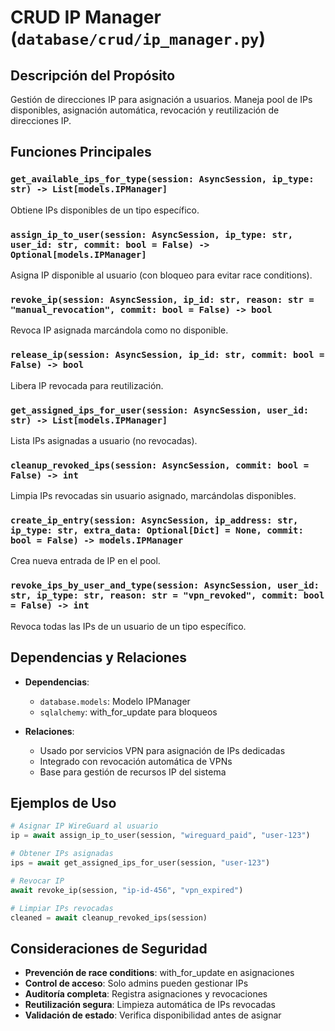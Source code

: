 # CRUD IP Manager (`database/crud/ip_manager.py`)

## Descripción del Propósito

Gestión de direcciones IP para asignación a usuarios. Maneja pool de IPs disponibles, asignación automática, revocación y reutilización de direcciones IP.

## Funciones Principales

### `get_available_ips_for_type(session: AsyncSession, ip_type: str) -> List[models.IPManager]`
Obtiene IPs disponibles de un tipo específico.

### `assign_ip_to_user(session: AsyncSession, ip_type: str, user_id: str, commit: bool = False) -> Optional[models.IPManager]`
Asigna IP disponible al usuario (con bloqueo para evitar race conditions).

### `revoke_ip(session: AsyncSession, ip_id: str, reason: str = "manual_revocation", commit: bool = False) -> bool`
Revoca IP asignada marcándola como no disponible.

### `release_ip(session: AsyncSession, ip_id: str, commit: bool = False) -> bool`
Libera IP revocada para reutilización.

### `get_assigned_ips_for_user(session: AsyncSession, user_id: str) -> List[models.IPManager]`
Lista IPs asignadas a usuario (no revocadas).

### `cleanup_revoked_ips(session: AsyncSession, commit: bool = False) -> int`
Limpia IPs revocadas sin usuario asignado, marcándolas disponibles.

### `create_ip_entry(session: AsyncSession, ip_address: str, ip_type: str, extra_data: Optional[Dict] = None, commit: bool = False) -> models.IPManager`
Crea nueva entrada de IP en el pool.

### `revoke_ips_by_user_and_type(session: AsyncSession, user_id: str, ip_type: str, reason: str = "vpn_revoked", commit: bool = False) -> int`
Revoca todas las IPs de un usuario de un tipo específico.

## Dependencias y Relaciones

- **Dependencias**:
  - `database.models`: Modelo IPManager
  - `sqlalchemy`: with_for_update para bloqueos

- **Relaciones**:
  - Usado por servicios VPN para asignación de IPs dedicadas
  - Integrado con revocación automática de VPNs
  - Base para gestión de recursos IP del sistema

## Ejemplos de Uso

```python
# Asignar IP WireGuard al usuario
ip = await assign_ip_to_user(session, "wireguard_paid", "user-123")

# Obtener IPs asignadas
ips = await get_assigned_ips_for_user(session, "user-123")

# Revocar IP
await revoke_ip(session, "ip-id-456", "vpn_expired")

# Limpiar IPs revocadas
cleaned = await cleanup_revoked_ips(session)
```

## Consideraciones de Seguridad

- **Prevención de race conditions**: with_for_update en asignaciones
- **Control de acceso**: Solo admins pueden gestionar IPs
- **Auditoría completa**: Registra asignaciones y revocaciones
- **Reutilización segura**: Limpieza automática de IPs revocadas
- **Validación de estado**: Verifica disponibilidad antes de asignar